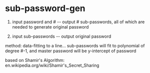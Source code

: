 sub-password-gen
================
1. input password and # -- output # sub-passwords, all of which are needed to generate original password


2. input sub-passwords -- output original password

method: data-fitting to a line... sub-passwords will fit to polynomial of degree #-1, and master password will be y-intercept of password




based on Shamir's Algorithm: en.wikipedia.org/wiki/Shamir's_Secret_Sharing
